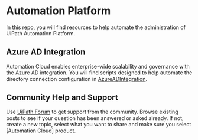 # Automation Platform
In this repo, you will find resources to help automate the administration of UiPath Automation Platform.

## Azure AD Integration
Automation Cloud enables enterprise-wide scalability and governance with the Azure AD integration. You will find scripts designed to help automate the directory connection configuration in [AzureADIntegration](AzureADIntegration). 

## Community Help and Support
Use [UiPath Forum](https://forum.uipath.com/) to get support from the community. Browse existing posts to see if your question has been answered or asked already. If not, create a new topic, select what you want to share and make sure you select [Automation Cloud] product.
